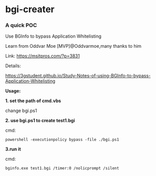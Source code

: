 # bgi-creater

### A quick POC

Use BGInfo to bypass Application Whitelisting

Learn from Oddvar Moe [MVP]@Oddvarmoe,many thanks to him

Link: https://msitpros.com/?p=3831

Details:

https://3gstudent.github.io/Study-Notes-of-using-BGInfo-to-bypass-Application-Whitelisting

**Usage:**

**1. set the path of cmd.vbs**

change bgi.ps1

**2. use bgi.ps1 to create test1.bgi**

cmd:

`powershell -executionpolicy bypass -file ./bgi.ps1`

**3.run it**

cmd:

`bginfo.exe test1.bgi /timer:0 /nolicprompt /silent`

